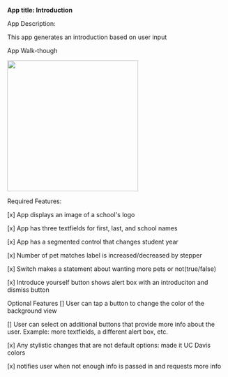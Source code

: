 **App title: Introduction**

App Description:

This app generates an introduction based on user input

App Walk-though

<img src="0d79cec7-87e2-4637-ad98-8fdb97bee065.gif" width=300>

Required Features:

[x] App displays an image of a school's logo

[x] App has three textfields for first, last, and school names

[x] App has a segmented control that changes student year

[x] Number of pet matches label is increased/decreased by stepper

[x] Switch makes a statement about wanting more pets or not(true/false)

[x] Introduce yourself button shows alert box with an introduciton and dismiss button

Optional Features
[] User can tap a button to change the color of the background view

[] User can select on additional buttons that provide more info about the user. Example: more textfields, a different alert box, etc.

[x] Any stylistic changes that are not default options: made it UC Davis colors 

[x] notifies user when not enough info is passed in and requests more info 
